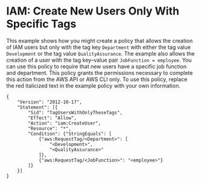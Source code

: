 # IAM: Create New Users Only With Specific Tags<a name="reference_policies_examples_iam-new-user-tag"></a>

This example shows how you might create a policy that allows the creation of IAM users but only with the tag key `Department` with either the tag value `Development` or the tag value `QualityAssurance`\. The example also allows the creation of a user with the tag key–value pair `JobFunction = employee`\. You can use this policy to require that new users have a specific job function and department\. This policy grants the permissions necessary to complete this action from the AWS API or AWS CLI only\. To use this policy, replace the red italicized text in the example policy with your own information\. 

```
{
    "Version": "2012-10-17",
    "Statement": [{
        "Sid": "TagUsersWithOnlyTheseTags",
        "Effect": "Allow",
        "Action": "iam:CreateUser",
        "Resource": "*",
        "Condition": {"StringEquals": [
            {"aws:RequestTag/<Department>": [
                "<Development>",
                "<QualityAssurance>"
            ]},
            {"aws:RequestTag/<JobFunction>": "<employee>"}
        ]}
    }]
}
```